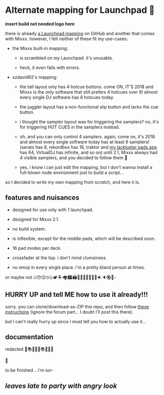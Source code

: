 # Alternate mapping for Launchpad 🐴

**insert build not needed logo here**

there is already [a Launchpad mapping](https://github.com/szdavid92/mixxx-launchpad) on GitHub and another that comes with Mixxx. however, I felt neither of these fit my use-cases:

* the Mixxx built-in mapping:

  - is scrambled on my Launchpad. it's unusable.

  - heck, it even fails with errors.

* szdavid92's mapping:

  - the tall layout only has 4 hotcue buttons. come ON, IT'S 2018 and Mixxx is the only software that still prefers 4 hotcues over 8! almost every single DJ software has 8 hotcues today.

  - the juggler layout has a non-functional slip button and lacks the cue button.

  - i thought the sampler layout was for triggering the samplers? no, it's for triggering HOT CUES in the samplers instead.

  - oh, and you can only control 4 samplers. again, come on, it's 2018 and almost every single software today has at least 6 samplers! (serato has 8, rekordbox has 16, traktor and [my lackluster pads app](https://github.com/tildearrow/goodtimes/tree/master/programs/pads) has 64, VirtualDJ has infinite, and so on) until 2.1, Mixxx always had 4 visible samplers, and you decided to follow them 🙁

  - yes, i know i can just edit the mapping, but I don't wanna install a full-blown node environment just to build a script...

so I decided to write my own mapping from scratch, and here it is.

## features and nuisances

- designed for use only with 1 launchpad.

- designed for Mixxx 2.1.

- no build system.

- is inflexible, except for the middle pads, which will be described soon.

- 16 pad modes per deck.

- crossfader at the top. i don't mind clumsiness.

- no emoji in every single place. i'm a pretty bland person at times.

or maybe not 🤐😯😌🙄🤐🏕🏝🏘🏙🏟🎎🎋🎁🇦🇴🇦🇸🔉🔈🔇🍏-

## HURRY UP and tell ME how to use it already!!!

sorry. you can clone/download-as-ZIP this repo, and then follow [these instructions](https://www.mixxx.org/manual/latest/chapters/controlling_mixxx.html#installing-a-preset-from-the-forum) (ignore the forum part... I doubt I'll post this there).

but I can't really hurry up since I must tell you how to actually use it...

## documentation

redacted 📙📚📓📒📓📚📙📒📒

📄

to be finished... i'm sor-

## *leaves late to party with angry look*

